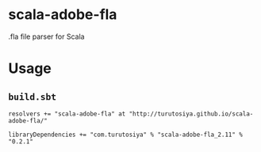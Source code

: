# scala-adobe-fla

.fla file parser for Scala

# Usage

## `build.sbt`

    resolvers += "scala-adobe-fla" at "http://turutosiya.github.io/scala-adobe-fla/"

    libraryDependencies += "com.turutosiya" % "scala-adobe-fla_2.11" % "0.2.1"